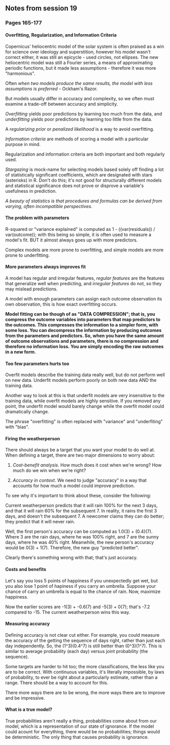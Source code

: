 ## Notes from session 19
### Pages 165-177


#### Overfitting, Regularization, and Information Criteria

Copernicus' heliocentric model of the solar system is often praised as a win for science over ideology and superstition, however his model wasn't correct either, it was still an epicycle - used circles, not ellipses. The new heliocentric model was still a Fourier series, a means of approximating periodic functions, but it made less assumptions - therefore it was more "harmonious". 

Often *when two models produce the same results, the model with less assumptions is preferred* - Ockham's Razor.

But models usually differ in accuracy and complexity, so we often must examine a trade-off between accuracy and simplicity.

*Overfitting* yields poor predictions by learning too much from the data, and *underfitting* yields poor predictions by learning too little from the data.

A *regularizing prior* or *penalized likelihood* is a way to avoid overfitting.

*Information criteria* are methods of scoring a model with a particular purpose in mind.

Regularization and information criteria are both important and both regularly used.

*Stargazing* is mock-name for selecting models based solely off finding a lot of statistically significant coefficients, which are designated with stars (asterisks) in R. Don't do this; it's not good for structurally different models and statistical significance does not prove or disprove a variable's usefulness in prediction.

*A beauty of statistics is that procedures and formulas can be derived from varying, often incompatible perspectives.*

#### The problem with parameters

R-squared or "variance explained" is computed as 1 - ((var(residuals)) / var(outcome)); with this being so simple, it is often used to measure a model's fit. BUT it almost always goes up with more predictors.

Complex models are more prone to overfitting, and simple models are more prone to underfitting.

#### More parameters always improves fit

A model has regular and irregular features, *regular features* are the features that generalize well when predicting, and *irregular features* do not, so they may mislead predictions.

A model with enough parameters can assign each outcome observation its own observation, this is how exact overfitting occurs.

**Model fitting can be though of as "DATA COMPRESSION"; that is, you compress the outcome variables into parameters that map predictors to the outcomes. This compresses the information to a simpler form, with some loss. You can decompress the information by producing outcomes from the parameters and predictors. So, when you have the same amount of outcome observations and parameters, there is no compression and therefore no information loss. You are simply encoding the raw outcomes in a new form.**

#### Too few parameters hurts too

Overfit models describe the training data really well, but do not perform well on new data. Underfit models perform poorly on both new data AND the training data.

Another way to look at this is that underfit models are very insensitive to the training data, while overfit models are highly sensitive. If you removed any point, the underfit model would barely change while the overfit model could dramatically change.

The phrase "overfitting" is often replaced with "variance" and "underfiting" with "bias".

#### Firing the weatherperson

There should always be a target that you want your model to do well at. When defining a target, there are two major dimensions to worry about:

1. *Cost-benefit analysis*. How much does it cost when we're wrong? How much do we win when we're right?

2. *Accuracy in context*. We need to judge "accuracy" in a way that accounts for how much a model could improve prediction.

To see why it's important to think about these, consider the following:

Current weatherperson predicts that it will rain 100% for the next 3 days, and that it will rain 60% for the subsequent 7. In reality, it rains the first 3 days, and doesn't the subsequent 7. A newcomer claims they can do better; they predict that it will never rain.

Well, the first person's accuracy can be computed as 1.0(3) + (0.4)(7). Where 3 are the rain days, where he was 100% right, and 7 are the sunny days, where he was 40% right. Meanwhile, the new person's accuracy would be 0(3) + 1(7). Therefore, the new guy "predicted better".

Clearly there's something wrong with that; that's just accuracy.

#### Costs and benefits

Let's say you loss 5 points of happiness if you unexpectedly get wet, but you also lose 1 point of hapiness if you carry an umbrella. Suppose your chance of carry an umbrella is equal to the chance of rain. Now, maximize happiness.

Now the earlier scores are -1(3) + -0.6(7) and -5(3) + 0(7); that's -7.2 compared to -15. The current weatherperson wins this way.

#### Measuring accuracy

Defining accuracy is not clear cut either. For example, you could measure the accuracy of the getting the sequence of days right, rather than just each day independently. So, the (1^3)(0.4^7) is still better than (0^3)(1^7). This is similar to average probability (each day) versus joint probability (the sequence).

Some targets are harder to hit too; the more classifications, the less like you are to be correct. With continuous variables, it's literally impossible, by laws of probability, to ever be right about a particularly estimate, rather than a range. There should be a way to account for this.

There more ways there are to be wrong, the more ways there are to improve and be impressive.

#### What is a true model?

True probabilities aren't really a thing, probabilities come about from our model, which is a representation of our state of ignorance. If the model could acount for everything, there would be no probabilities; things would be deterministic. The only thing that causes probability is ignorance.


